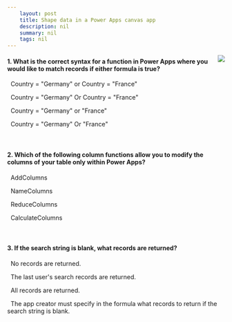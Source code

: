 ```yaml
---
    layout: post
    title: Shape data in a Power Apps canvas app  
    description: nil
    summary: nil
    tags: nil
---
```



 <a target="_blank" href="https://docs.microsoft.com/en-us/learn/modules/shape-data/5-knowledge-check/"><i class="fas fa-external-link-alt"></i> </a>
 <img align="right" src="https://docs.microsoft.com/en-us/learn/achievements/shape-data.svg">
####  1. What is the correct syntax for a function in Power Apps where you would like to match records if either formula is true?


<i class='far fa-square'></i> &nbsp;&nbsp;Country = "Germany" or Country = "France"

<i class='fas fa-check-square' style='color: Dodgerblue;'></i> &nbsp;&nbsp;Country = "Germany" Or Country = "France"

<i class='far fa-square'></i> &nbsp;&nbsp;Country = "Germany" or "France"

<i class='far fa-square'></i> &nbsp;&nbsp;Country = "Germany" Or "France"
<br />
<br />
<br />

####  2. Which of the following column functions allow you to modify the columns of your table only within Power Apps?


<i class='fas fa-check-square' style='color: Dodgerblue;'></i> &nbsp;&nbsp;AddColumns

<i class='far fa-square'></i> &nbsp;&nbsp;NameColumns

<i class='far fa-square'></i> &nbsp;&nbsp;ReduceColumns

<i class='far fa-square'></i> &nbsp;&nbsp;CalculateColumns
<br />
<br />
<br />

####  3. If the search string is blank, what records are returned?


<i class='far fa-square'></i> &nbsp;&nbsp;No records are returned.

<i class='far fa-square'></i> &nbsp;&nbsp;The last user's search records are returned.

<i class='fas fa-check-square' style='color: Dodgerblue;'></i> &nbsp;&nbsp;All records are returned.

<i class='far fa-square'></i> &nbsp;&nbsp;The app creator must specify in the formula what records to return if the search string is blank.
<br />
<br />
<br />

